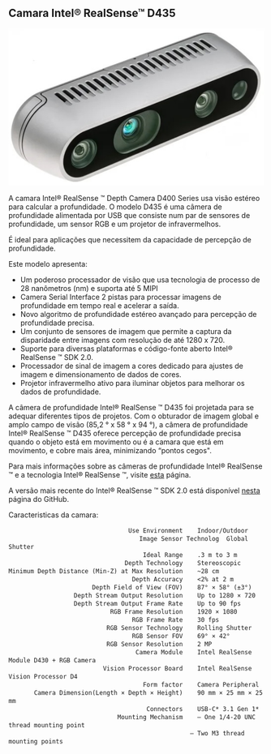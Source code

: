 ## Camara Intel® RealSense™ D435

![intelsense_D345](../imgs/intelsense_D345.jpg)

A camara Intel® RealSense ™ Depth Camera D400 Series usa visão estéreo para calcular a profundidade. O modelo D435 é uma câmera de profundidade alimentada por USB que consiste num par de sensores de profundidade, um sensor RGB e um projetor de infravermelhos.

É ideal para aplicações que necessitem da capacidade de percepção de profundidade.

Este modelo apresenta:

- Um poderoso processador de visão que usa tecnologia de processo de 28 nanômetros (nm) e suporta até 5 MIPI
- Camera Serial Interface 2 pistas para processar imagens de profundidade em tempo real e acelerar a saída.
- Novo algoritmo de profundidade estéreo avançado para percepção de profundidade precisa.
- Um conjunto de sensores de imagem que permite a captura da disparidade entre imagens com resolução de até 1280 x 720.
- Suporte para diversas plataformas  e código-fonte aberto Intel® RealSense ™ SDK 2.0.
- Processador de sinal de imagem a cores dedicado para ajustes de imagem e dimensionamento de dados de cores.
- Projetor infravermelho ativo para iluminar objetos para melhorar os dados de profundidade.

A câmera de profundidade Intel® RealSense ™ D435 foi projetada para se adequar diferentes tipos de projetos. Com o obturador de imagem global e amplo campo de visão (85,2 ° x 58 ° x 94 °), a câmera de profundidade Intel® RealSense ™ D435 oferece percepção de profundidade precisa quando o objeto está em movimento ou é a camara que está em movimento, e cobre mais área, minimizando “pontos cegos".

Para mais informações sobre as câmeras de profundidade Intel® RealSense ™ e a tecnologia Intel® RealSense ™, visite [esta](https://www.intelrealsense.com/) página.

A versão mais recente do Intel® RealSense ™ SDK 2.0 está disponível [nesta](https://github.com/IntelRealSense/librealsense/) página do GitHub.

Caracteristicas da camara:

                                     Use Environment	Indoor/Outdoor
                                        Image Sensor Technolog	Global Shutter
                                         Ideal Range	.3 m to 3 m
                                    Depth Technology	Stereoscopic
    Minimum Depth Distance (Min-Z) at Max Resolution	~28 cm
                                      Depth Accuracy	<2% at 2 m
                           Depth Field of View (FOV)	87° × 58° (±3°)
                      Depth Stream Output Resolution	Up to 1280 × 720
                      Depth Stream Output Frame Rate	Up to 90 fps
                                RGB Frame Resolution	1920 × 1080
                                      RGB Frame Rate	30 fps
                               RGB Sensor Technology	Rolling Shutter
                                      RGB Sensor FOV	69° × 42°
                               RGB Sensor Resolution	2 MP
                                       Camera Module	Intel RealSense Module D430 + RGB Camera
                              Vision Processor Board	Intel RealSense Vision Processor D4
                                         Form factor	Camera Peripheral
           Camera Dimension(Length × Depth × Height)	90 mm × 25 mm × 25 mm
                                          Connectors	USB-C* 3.1 Gen 1*
                                  Mounting Mechanism	– One 1/4‑20 UNC thread mounting point
                                                      – Two M3 thread mounting points
